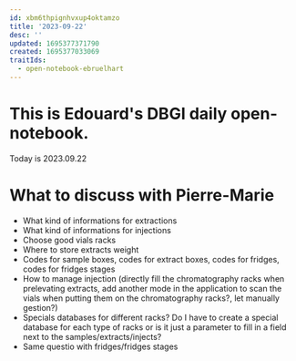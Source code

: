 ```yaml
---
id: xbm6thpignhvxup4oktamzo
title: '2023-09-22'
desc: ''
updated: 1695377371790
created: 1695377033069
traitIds:
  - open-notebook-ebruelhart
---
```


# This is Edouard's DBGI daily open-notebook.

Today is 2023.09.22

# What to discuss with Pierre-Marie

- What kind of informations for extractions
- What kind of informations for injections
- Choose good vials racks
- Where to store extracts weight
- Codes for sample boxes, codes for extract boxes, codes for fridges, codes for fridges stages
- How to manage injection (directly fill the chromatography racks when prelevating extracts, add another mode in the application to scan the vials when putting them on the chromatography racks?, let manually gestion?)
- Specials databases for different racks? Do I have to create a special database for each type of racks or is it just a parameter to fill in a field next to the samples/extracts/injects?
- Same questio with fridges/fridges stages

